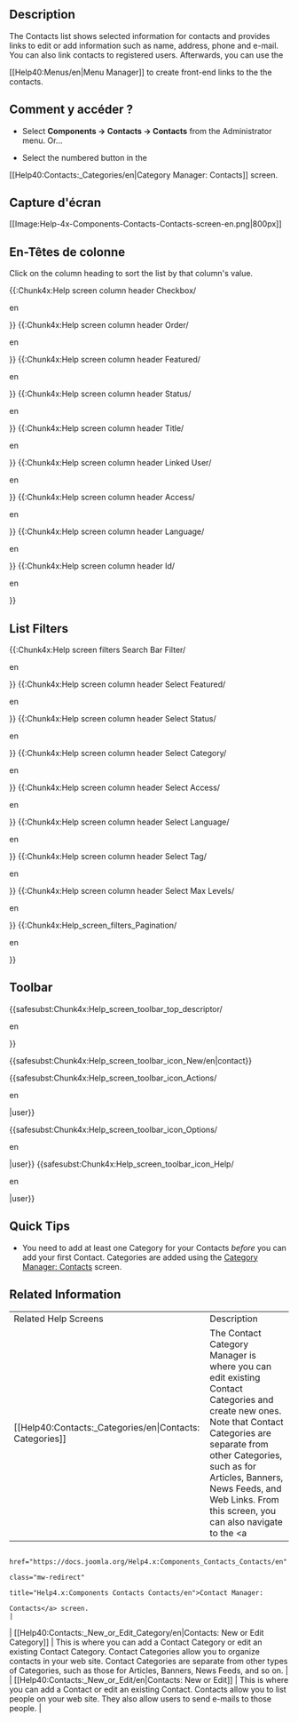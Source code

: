 <!-- Filename: Help4.x:Contacts / Display title: Contact -->

## Description

The Contacts list shows selected information for contacts and provides
links to edit or add information such as name, address, phone and
e-mail. You can also link contacts to registered users. Afterwards, you
can use the

\[\[Help40:Menus/en\|Menu Manager\]\] to create front-end links to the
the contacts.

## Comment y accéder ?

- Select **Components **→** Contacts **→** Contacts** from the
  Administrator menu. Or...

<!-- -->

- Select the numbered button in the

\[\[Help40:Contacts:\_Categories/en\|Category Manager: Contacts\]\]
screen.

## Capture d'écran

\[\[Image:Help-4x-Components-Contacts-Contacts-screen-en.png\|800px\]\]

## En-Têtes de colonne

Click on the column heading to sort the list by that column's value.

{{:Chunk4x:Help screen column header Checkbox/

en

}} {{:Chunk4x:Help screen column header Order/

en

}} {{:Chunk4x:Help screen column header Featured/

en

}} {{:Chunk4x:Help screen column header Status/

en

}} {{:Chunk4x:Help screen column header Title/

en

}} {{:Chunk4x:Help screen column header Linked User/

en

}} {{:Chunk4x:Help screen column header Access/

en

}} {{:Chunk4x:Help screen column header Language/

en

}} {{:Chunk4x:Help screen column header Id/

en

}}

## List Filters

{{:Chunk4x:Help screen filters Search Bar Filter/

en

}} {{:Chunk4x:Help screen column header Select Featured/

en

}} {{:Chunk4x:Help screen column header Select Status/

en

}} {{:Chunk4x:Help screen column header Select Category/

en

}} {{:Chunk4x:Help screen column header Select Access/

en

}} {{:Chunk4x:Help screen column header Select Language/

en

}} {{:Chunk4x:Help screen column header Select Tag/

en

}} {{:Chunk4x:Help screen column header Select Max Levels/

en

}} {{:Chunk4x:Help_screen_filters_Pagination/

en

}}

## Toolbar

{{safesubst:Chunk4x:Help_screen_toolbar_top_descriptor/

en

}}

{{safesubst:Chunk4x:Help_screen_toolbar_icon_New/en\|contact}}

{{safesubst:Chunk4x:Help_screen_toolbar_icon_Actions/

en

\|user}}

{{safesubst:Chunk4x:Help_screen_toolbar_icon_Options/

en

\|user}} {{safesubst:Chunk4x:Help_screen_toolbar_icon_Help/

en

\|user}}

## Quick Tips

- You need to add at least one Category for your Contacts *before* you
  can add your first Contact. Categories are added using the <a
  href="https://docs.joomla.org/Help4.x:Components_Contacts_Categories/en"
  class="mw-redirect"
  title="Help4.x:Components Contacts Categories/en">Category Manager:
  Contacts</a> screen.

## Related Information

|                                                                                   |                                                                                                                                                                                                                                                                                    |
|-----------------------------------------------------------------------------------|------------------------------------------------------------------------------------------------------------------------------------------------------------------------------------------------------------------------------------------------------------------------------------|
| Related Help Screens                                                              | Description                                                                                                                                                                                                                                                                        |
| \[\[Help40:Contacts:\_Categories/en\|Contacts: Categories\]\]                     | The Contact Category Manager is where you can edit existing Contact Categories and create new ones. Note that Contact Categories are separate from other Categories, such as for Articles, Banners, News Feeds, and Web Links. From this screen, you can also navigate to the <a   
                                                                                     href="https://docs.joomla.org/Help4.x:Components_Contacts_Contacts/en"                                                                                                                                                                                                              
                                                                                     class="mw-redirect"                                                                                                                                                                                                                                                                 
                                                                                     title="Help4.x:Components Contacts Contacts/en">Contact Manager:                                                                                                                                                                                                                    
                                                                                     Contacts</a> screen.                                                                                                                                                                                                                                                                |
| \[\[Help40:Contacts:\_New_or_Edit_Category/en\|Contacts: New or Edit Category\]\] | This is where you can add a Contact Category or edit an existing Contact Category. Contact Categories allow you to organize contacts in your web site. Contact Categories are separate from other types of Categories, such as those for Articles, Banners, News Feeds, and so on. |
| \[\[Help40:Contacts:\_New_or_Edit/en\|Contacts: New or Edit\]\]                   | This is where you can add a Contact or edit an existing Contact. Contacts allow you to list people on your web site. They also allow users to send e-mails to those people.                                                                                                        |
